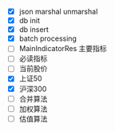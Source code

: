 - [x] json marshal unmarshal
- [x] db init
- [x] db insert
- [x] batch processing
- [ ] MainIndicatorRes 主要指标
- [ ] 必读指标
- [ ] 当前股价
- [x] 上证50
- [x] 沪深300
- [ ] 合并算法
- [ ] 加权算法
- [ ] 估值算法
